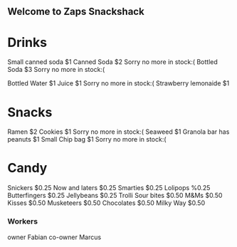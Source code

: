## Welcome to Zaps Snackshack

# Drinks
Small canned soda $1
Canned Soda $2 Sorry no more in stock:( 
Bottled Soda $3 Sorry no more in stock:(

Bottled Water $1
Juice $1 Sorry no more in stock:(
Strawberry lemonaide $1
# Snacks
Ramen $2
Cookies $1 Sorry no more in stock:(
Seaweed $1
Granola bar has peanuts $1
Small Chip bag $1 Sorry no more in stock:(
# Candy
Snickers $0.25
Now and laters $0.25
Smarties $0.25
Lolipops %0.25
Butterfingers $0.25
Jellybeans $0.25
Trolli Sour bites $0.50
M&Ms $0.50
Kisses $0.50
Musketeers $0.50
Chocolates $0.50
Milky Way $0.50
### Workers
owner Fabian
co-owner Marcus
